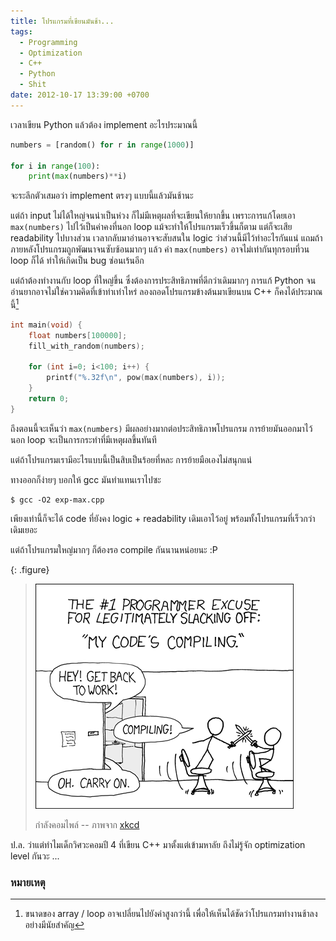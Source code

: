 ```yaml
---
title: โปรแกรมที่เขียนมันช้า...
tags:
  - Programming
  - Optimization
  - C++
  - Python
  - Shit
date: 2012-10-17 13:39:00 +0700
---
```


เวลาเขียน Python แล้วต้อง implement อะไรประมาณนี้

``` python
numbers = [random() for r in range(1000)]

for i in range(100):
    print(max(numbers)**i)
```

จะระลึกตัวเสมอว่า implement ตรงๆ แบบนี้แล้วมันช้านะ

แต่ถ้า input ไม่ได้ใหญ่จนน่าเป็นห่วง ก็ไม่มีเหตุผลที่จะเขียนให้ยากขึ้น เพราะการแก้โดยเอา `max(numbers)` ไปไว้เป็นค่าคงที่นอก loop แม้จะทำให้โปรแกรมเร็วขึ้นก็ตาม แต่ก็จะเสีย readability ไปบางส่วน เวลากลับมาอ่านอาจจะสับสนใน logic ว่าส่วนนี้มีไว้ทำอะไรกันแน่ แถมถ้าภายหลังโปรแกรมถูกพัฒนาจนซับซ้อนมากๆ แล้ว ค่า `max(numbers)` อาจไม่เท่ากันทุกรอบที่วน loop ก็ได้ ทำให้เกิดเป็น bug ซ่อนเร้นอีก

แต่ถ้าต้องทำงานกับ loop ที่ใหญ่ขึ้น ซึ่งต้องการประสิทธิภาพที่ดีกว่าเดิมมากๆ การแก้ Python จนอ่านยากอาจไม่ใช่ความคิดที่เข้าท่าเท่าไหร่ ลองถอดโปรแกรมข้างต้นมาเขียนบน C++ ก็คงได้ประมาณนี้[^1]

``` c++
int main(void) {
    float numbers[100000];
    fill_with_random(numbers);

    for (int i=0; i<100; i++) {
        printf("%.32f\n", pow(max(numbers), i));
    }
    return 0;
}
```

ถึงตอนนี้จะเห็นว่า `max(numbers)` มีผลอย่างมากต่อประสิทธิภาพโปรแกรม การย้ายมันออกมาไว้นอก loop จะเป็นการกระทำที่มีเหตุผลขึ้นทันที

แต่ถ้าโปรแกรมเรามีอะไรแบบนี้เป็นสิบเป็นร้อยที่หละ การย้ายมือเองไม่สนุกแน่

ทางออกก็ง่ายๆ บอกให้ gcc มันทำแทนเราไปซะ

``` shell
$ gcc -O2 exp-max.cpp
```

เพียงเท่านี้ก็จะได้ code ที่ยังคง logic + readability เดิมเอาไว้อยู่ พร้อมทั้งโปรแกรมที่เร็วกว่าเดิมเยอะ

แต่ถ้าโปรแกรมใหญ่มากๆ ก็ต้องรอ compile กันนานหน่อยนะ :P

{: .figure}
> ![](/images/random/xkcd-303-compiling.png)
>
> กำลังคอมไพล์ -- ภาพจาก [xkcd][xkcd 303]

ป.ล. ว่าแต่ทำไมเด็กวิศวะคอมปี 4 ที่เขียน C++ มาตั้งแต่เข้ามหาลัย ถึงไม่รู้จัก optimization level กันวะ ...


### หมายเหตุ

[^1]: ขนาดของ array / loop อาจเปลี่ยนไปยังค่าสูงกว่านี้ เพื่อให้เห็นได้ชัดว่าโปรแกรมทำงานช้าลงอย่างมีนัยสำคัญ


[xkcd 303]: //xkcd.com/303/
